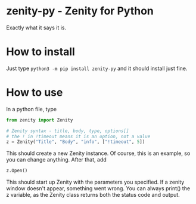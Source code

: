 # zenity-py - Zenity for Python
Exactly what it says it is.

# How to install
Just type ```python3 -m pip install zenity-py``` and it should install just fine.

# How to use
In a python file, type
```python
from zenity import Zenity

# Zenity syntax - title, body, type, options[]
# the ! in !timeout means it is an option, not a value
z = Zenity("Title", "Body", "info", ["!timeout", 5])
```

This should create a new Zenity instance. Of course, this is an example, so you can change anything.
After that, add
```python
z.Open()
```

This should start up Zenity with the parameters you specified.
If a zenity window doesn't appear, something went wrong.
You can always print() the z variable, as the Zenity class returns both the status code and output.
